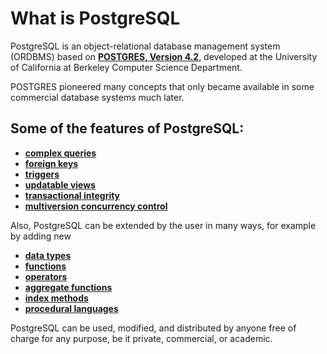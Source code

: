 # What is PostgreSQL

PostgreSQL is an object-relational database management system (ORDBMS) based on [**POSTGRES, Version 4.2**](https://dsf.berkeley.edu/postgres.html), developed at the University of California at Berkeley Computer Science Department.

POSTGRES pioneered many concepts that only became available in some commercial database systems much later.

## Some of the features of PostgreSQL:

- [**complex queries**](https://www.postgresql.org/docs/current/sql.html)
- [**foreign keys**](https://www.postgresql.org/docs/current/ddl-constraints.html#DDL-CONSTRAINTS-FK)
- [**triggers**](https://www.postgresql.org/docs/current/triggers.html)
- [**updatable views**](https://www.postgresql.org/docs/current/sql-createview.html#SQL-CREATEVIEW-UPDATABLE-VIEWS)
- [**transactional integrity**](https://www.postgresql.org/docs/current/transaction-iso.html)
- [**multiversion concurrency control**](https://www.postgresql.org/docs/current/mvcc.html)

Also, PostgreSQL can be extended by the user in many ways, for example by adding new

- [**data types**](https://www.postgresql.org/docs/current/datatype.html)
- [**functions**](https://www.postgresql.org/docs/current/functions.html)
- [**operators**](https://www.postgresql.org/docs/current/functions.html)
- [**aggregate functions**](https://www.postgresql.org/docs/current/functions-aggregate.html)
- [**index methods**](https://www.postgresql.org/docs/current/indexes.html)
- [**procedural languages**](https://www.postgresql.org/docs/current/server-programming.html)

PostgreSQL can be used, modified, and distributed by anyone free of charge for any purpose, be it private, commercial, or academic.
